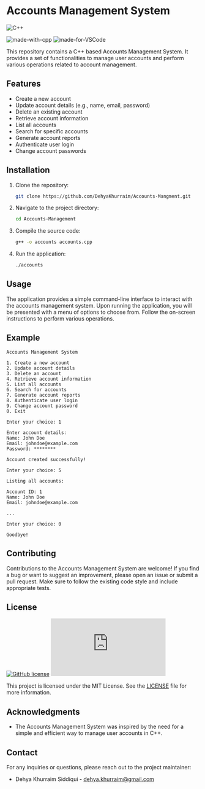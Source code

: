 # Accounts Management System

![C++](https://img.shields.io/badge/c++-%2300599C.svg?style=for-the-badge&logo=c%2B%2B&logoColor=white)

![made-with-cpp](https://img.shields.io/badge/Made%20with-C++-1f425f.svg)
![made-for-VSCode](https://img.shields.io/badge/Made%20for-VSCode-1f425f.svg)

This repository contains a C++ based Accounts Management System. It provides a set of functionalities to manage user accounts and perform various operations related to account management.

## Features

- Create a new account
- Update account details (e.g., name, email, password)
- Delete an existing account
- Retrieve account information
- List all accounts
- Search for specific accounts
- Generate account reports
- Authenticate user login
- Change account passwords

## Installation

1. Clone the repository:

   ```bash
   git clone https://github.com/DehyaKhurraim/Accounts-Mangment.git
   ```

2. Navigate to the project directory:

   ```bash
   cd Accounts-Management
   ```

3. Compile the source code:

   ```bash
   g++ -o accounts accounts.cpp
   ```

4. Run the application:

   ```bash
   ./accounts
   ```

## Usage

The application provides a simple command-line interface to interact with the accounts management system. Upon running the application, you will be presented with a menu of options to choose from. Follow the on-screen instructions to perform various operations.

## Example

```plaintext
Accounts Management System

1. Create a new account
2. Update account details
3. Delete an account
4. Retrieve account information
5. List all accounts
6. Search for accounts
7. Generate account reports
8. Authenticate user login
9. Change account password
0. Exit

Enter your choice: 1

Enter account details:
Name: John Doe
Email: johndoe@example.com
Password: ********

Account created successfully!

Enter your choice: 5

Listing all accounts:

Account ID: 1
Name: John Doe
Email: johndoe@example.com

...

Enter your choice: 0

Goodbye!
```

## Contributing

Contributions to the Accounts Management System are welcome! If you find a bug or want to suggest an improvement, please open an issue or submit a pull request. Make sure to follow the existing code style and include appropriate tests.

## License
[![GitHub license](https://img.shields.io/github/license/Naereen/StrapDown.js.svg)](https://github.com/DehyaKhurraim/E-Learning-Platform/blob/master/LICENSE)
[![Latest release](https://badgen.net/github/release/Naereen/Strapdown.js)](https://github.com/DehyaKhurraim/E-Learning-Platform/releases)

This project is licensed under the MIT License. See the [LICENSE](LICENSE) file for more information.

## Acknowledgments

- The Accounts Management System was inspired by the need for a simple and efficient way to manage user accounts in C++.

## Contact

For any inquiries or questions, please reach out to the project maintainer:

- Dehya Khurraim Siddiqui - dehya.khurraim@gmail.com
